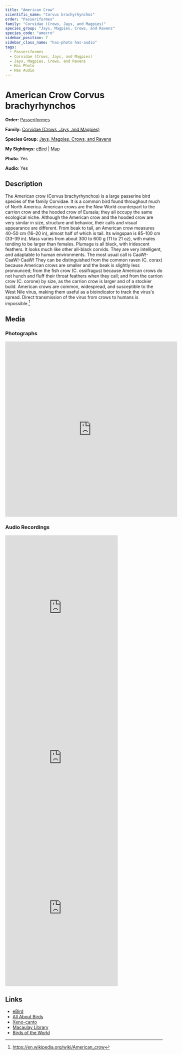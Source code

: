 ```yaml
---
title: "American Crow"
scientific_name: "Corvus brachyrhynchos"
order: "Passeriformes"
family: "Corvidae (Crows, Jays, and Magpies)"
species_group: "Jays, Magpies, Crows, and Ravens"
species_code: "amecro"
sidebar_position: 7
sidebar_class_name: "has-photo has-audio"
tags: 
  - Passeriformes
  - Corvidae (Crows, Jays, and Magpies)
  - Jays, Magpies, Crows, and Ravens
  - Has Photo
  - Has Audio
---
```


# American Crow <span className='sci_name'>Corvus brachyrhynchos</span>

**Order:** [Passeriformes](/tags/passeriformes)

**Family:** [Corvidae (Crows, Jays, and Magpies)](/tags/corvidae-crows-jays-and-magpies)

**Species Group:** [Jays, Magpies, Crows, and Ravens](/tags/jays-magpies-crows-and-ravens)

**My Sightings:** [eBird](https://ebird.org/lifelist?r=world&time=life&spp=amecro) | [Map](/map?species_code=amecro)

**Photo**: Yes 

**Audio**: Yes

## Description
The American crow (Corvus brachyrhynchos) is a large passerine bird species of the family Corvidae. It is a common bird found throughout much of North America. American crows are the New World counterpart to the carrion crow and the hooded crow of Eurasia; they all occupy the same ecological niche. Although the American crow and the hooded crow are very similar in size, structure and behavior, their calls and visual appearance are different.
From beak to tail, an American crow measures 40–50 cm (16–20 in), almost half of which is tail. Its wingspan is 85–100 cm (33–39 in). Mass varies from about 300 to 600 g (11 to 21 oz), with males tending to be larger than females. Plumage is all black, with iridescent feathers. It looks much like other all-black corvids.  They are very intelligent, and adaptable to human environments. The most usual call is CaaW!-CaaW!-CaaW! They can be distinguished from the common raven (C. corax) because American crows are smaller and the beak is slightly less pronounced; from the fish crow (C. ossifragus) because American crows do not hunch and fluff their throat feathers when they call; and from the carrion crow (C. corone) by size, as the carrion crow is larger and of a stockier build.
American crows are common, widespread, and susceptible to the West Nile virus, making them useful as a bioindicator to track the virus's spread. Direct transmission of the virus from crows to humans is impossible.[^1]

[^1]: https://en.wikipedia.org/wiki/American_crow

## Media
### Photographs
<iframe src="https://macaulaylibrary.org/asset/627868551/embed" width="550" height="560" frameborder="0" allowfullscreen></iframe>

### Audio Recordings
<iframe src="https://macaulaylibrary.org/asset/626557692/embed" width="360" height="480" frameborder="0" allowfullscreen></iframe>
<iframe src="https://macaulaylibrary.org/asset/626995498/embed" width="360" height="480" frameborder="0" allowfullscreen></iframe>
<iframe src="https://macaulaylibrary.org/asset/626583053/embed" width="360" height="480" frameborder="0" allowfullscreen></iframe>

## Links
* [eBird](https://ebird.org/species/amecro) 
* [All About Birds](https://www.allaboutbirds.org/guide/amecro) 
* [Xeno-canto](https://www.xeno-canto.org/species/corvus-brachyrhynchos) 
* [Macaulay Library](https://search.macaulaylibrary.org/catalog?taxonCode=amecro&sort=rating_rank_desc)
* [Birds of the World](https://birdsoftheworld.org/bow/species/amecro)
